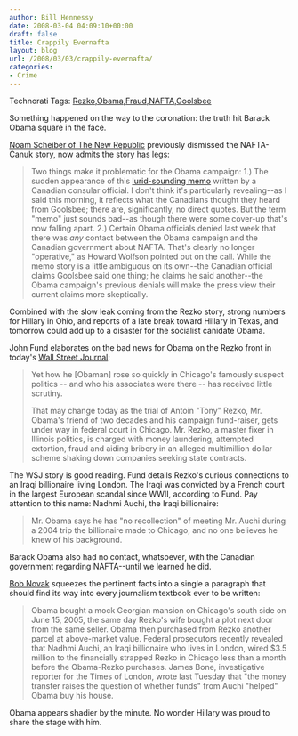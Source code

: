 ```yaml
---
author: Bill Hennessy
date: 2008-03-04 04:09:10+00:00
draft: false
title: Crappily Evernafta
layout: blog
url: /2008/03/03/crappily-evernafta/
categories:
- Crime
---
```


Technorati Tags: [Rezko](https://technorati.com/tags/Rezko),[Obama](https://technorati.com/tags/Obama),[Fraud](https://technorati.com/tags/Fraud),[NAFTA](https://technorati.com/tags/NAFTA),[Goolsbee](https://technorati.com/tags/Goolsbee)

 

 

Something happened on the way to the coronation: the truth hit Barack Obama square in the face.

 

[Noam Scheiber of The New Republic](https://blogs.tnr.com/tnr/blogs/the_stump/archive/2008/03/03/nafta-gate-take-two.aspx) previously dismissed the NAFTA-Canuk story, now admits the story has legs:

 

>   
> 
> Two things make it problematic for the Obama campaign: 1.) The sudden appearance of this [lurid-sounding memo](https://www.newsday.com/news/politics/wire/sns-ap-democrats-nafta,0,7542882.story) written by a Canadian consular official. I don't think it's particularly revealing--as I said this morning, it reflects what the Canadians thought they heard from Goolsbee; there are, significantly, no direct quotes. But the term "memo" just sounds bad--as though there were some cover-up that's now falling apart. 2.) Certain Obama officials denied last week that there was _any_ contact between the Obama campaign and the Canadian government about NAFTA. That's clearly no longer "operative," as Howard Wolfson pointed out on the call. While the memo story is a little ambiguous on its own--the Canadian official claims Goolsbee said one thing; he claims he said another--the Obama campaign's previous denials will make the press view their current claims more skeptically.
> 
> 

 

Combined with the slow leak coming from the Rezko story, strong numbers for Hillary in Ohio, and reports of a late break toward Hillary in Texas, and tomorrow could add up to a disaster for the socialist canidate Obama.

 

John Fund elaborates on the bad news for Obama on the Rezko front in today's [Wall Street Journal](https://online.wsj.com/article/SB120450564143806509.html?mod=opinion_main_commentaries):

 

>   
> 
> Yet how he [Obaman] rose so quickly in Chicago's famously suspect politics -- and who his associates were there -- has received little scrutiny.
> 
>    
> 
> That may change today as the trial of Antoin "Tony" Rezko, Mr. Obama's friend of two decades and his campaign fund-raiser, gets under way in federal court in Chicago. Mr. Rezko, a master fixer in Illinois politics, is charged with money laundering, attempted extortion, fraud and aiding bribery in an alleged multimillion dollar scheme shaking down companies seeking state contracts.
> 
> 

 

The WSJ story is good reading. Fund details Rezko's curious connections to an Iraqi billionaire living London. The Iraqi was convicted by a French court in the largest European scandal since WWII, according to Fund. Pay attention to this name: Nadhmi Auchi, the Iraqi billionaire:

 

>   
> 
> Mr. Obama says he has "no recollection" of meeting Mr. Auchi during a 2004 trip the billionaire made to Chicago, and no one believes he knew of his background. 
> 
> 

 

Barack Obama also had no contact, whatsoever, with the Canadian government regarding NAFTA--until we learned he did.

 

[Bob Novak](https://www.realclearpolitics.com/articles/2008/03/obamas_former_friend.html) squeezes the pertinent facts into a single a paragraph that should find its way into every journalism textbook ever to be written:

 

>   
> 
> Obama bought a mock Georgian mansion on Chicago's south side on June 15, 2005, the same day Rezko's wife bought a plot next door from the same seller. Obama then purchased from Rezko another parcel at above-market value. Federal prosecutors recently revealed that Nadhmi Auchi, an Iraqi billionaire who lives in London, wired $3.5 million to the financially strapped Rezko in Chicago less than a month before the Obama-Rezko purchases. James Bone, investigative reporter for the Times of London, wrote last Tuesday that "the money transfer raises the question of whether funds" from Auchi "helped" Obama buy his house.
> 
> 

 

Obama appears shadier by the minute. No wonder Hillary was proud to share the stage with him. 
